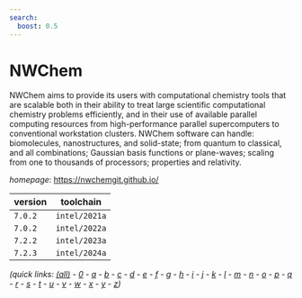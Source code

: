 ```yaml
---
search:
  boost: 0.5
---
```

# NWChem

NWChem aims to provide its users with computational chemistry tools that are scalable both in  their ability to treat large scientific computational chemistry problems efficiently, and in their use of available  parallel computing resources from high-performance parallel supercomputers to conventional workstation clusters.  NWChem software can handle: biomolecules, nanostructures, and solid-state; from quantum to classical, and all  combinations; Gaussian basis functions or plane-waves; scaling from one to thousands of processors; properties  and relativity.

*homepage*: <https://nwchemgit.github.io/>

version | toolchain
--------|----------
``7.0.2`` | ``intel/2021a``
``7.0.2`` | ``intel/2022a``
``7.2.2`` | ``intel/2023a``
``7.2.3`` | ``intel/2024a``


*(quick links: [(all)](../index.md) - [0](../0/index.md) - [a](../a/index.md) - [b](../b/index.md) - [c](../c/index.md) - [d](../d/index.md) - [e](../e/index.md) - [f](../f/index.md) - [g](../g/index.md) - [h](../h/index.md) - [i](../i/index.md) - [j](../j/index.md) - [k](../k/index.md) - [l](../l/index.md) - [m](../m/index.md) - [n](../n/index.md) - [o](../o/index.md) - [p](../p/index.md) - [q](../q/index.md) - [r](../r/index.md) - [s](../s/index.md) - [t](../t/index.md) - [u](../u/index.md) - [v](../v/index.md) - [w](../w/index.md) - [x](../x/index.md) - [y](../y/index.md) - [z](../z/index.md))*

